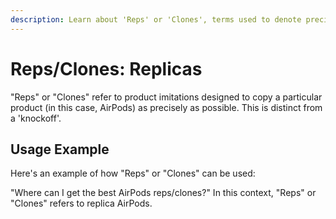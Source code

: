 ```yaml
---
description: Learn about 'Reps' or 'Clones', terms used to denote precise product imitations, distinct from a 'knockoff'.
---
```


# Reps/Clones: Replicas

"Reps" or "Clones" refer to product imitations designed to copy a particular product (in this case, AirPods) as precisely as possible. This is distinct from a 'knockoff'.

## Usage Example

Here's an example of how "Reps" or "Clones" can be used:

"Where can I get the best AirPods reps/clones?" In this context, "Reps" or "Clones" refers to replica AirPods.